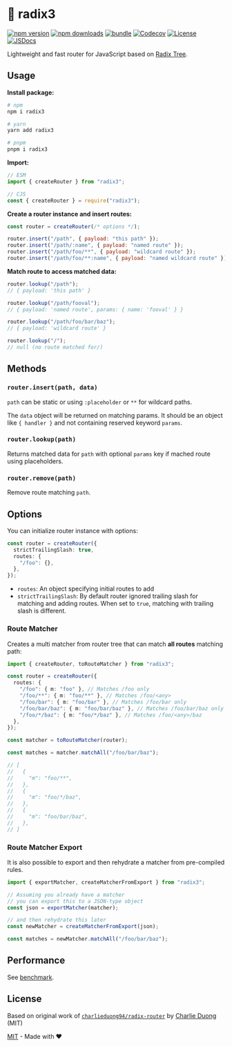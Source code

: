 # 🌳 radix3

[![npm version][npm-version-src]][npm-version-href]
[![npm downloads][npm-downloads-src]][npm-downloads-href]
[![bundle][bundle-src]][bundle-href]
[![Codecov][codecov-src]][codecov-href]
[![License][license-src]][license-href]
[![JSDocs][jsdocs-src]][jsdocs-href]

Lightweight and fast router for JavaScript based on [Radix Tree](https://en.wikipedia.org/wiki/Radix_tree).

## Usage

**Install package:**

```sh
# npm
npm i radix3

# yarn
yarn add radix3

# pnpm
pnpm i radix3
```

**Import:**

```js
// ESM
import { createRouter } from "radix3";

// CJS
const { createRouter } = require("radix3");
```

**Create a router instance and insert routes:**

```js
const router = createRouter(/* options */);

router.insert("/path", { payload: "this path" });
router.insert("/path/:name", { payload: "named route" });
router.insert("/path/foo/**", { payload: "wildcard route" });
router.insert("/path/foo/**:name", { payload: "named wildcard route" });
```

**Match route to access matched data:**

```js
router.lookup("/path");
// { payload: 'this path' }

router.lookup("/path/fooval");
// { payload: 'named route', params: { name: 'fooval' } }

router.lookup("/path/foo/bar/baz");
// { payload: 'wildcard route' }

router.lookup("/");
// null (no route matched for/)
```

## Methods

### `router.insert(path, data)`

`path` can be static or using `:placeholder` or `**` for wildcard paths.

The `data` object will be returned on matching params. It should be an object like `{ handler }` and not containing reserved keyword `params`.

### `router.lookup(path)`

Returns matched data for `path` with optional `params` key if mached route using placeholders.

### `router.remove(path)`

Remove route matching `path`.

## Options

You can initialize router instance with options:

```ts
const router = createRouter({
  strictTrailingSlash: true,
  routes: {
    "/foo": {},
  },
});
```

- `routes`: An object specifying initial routes to add
- `strictTrailingSlash`: By default router ignored trailing slash for matching and adding routes. When set to `true`, matching with trailing slash is different.

### Route Matcher

Creates a multi matcher from router tree that can match **all routes** matching path:

```ts
import { createRouter, toRouteMatcher } from "radix3";

const router = createRouter({
  routes: {
    "/foo": { m: "foo" }, // Matches /foo only
    "/foo/**": { m: "foo/**" }, // Matches /foo/<any>
    "/foo/bar": { m: "foo/bar" }, // Matches /foo/bar only
    "/foo/bar/baz": { m: "foo/bar/baz" }, // Matches /foo/bar/baz only
    "/foo/*/baz": { m: "foo/*/baz" }, // Matches /foo/<any>/baz
  },
});

const matcher = toRouteMatcher(router);

const matches = matcher.matchAll("/foo/bar/baz");

// [
//   {
//     "m": "foo/**",
//   },
//   {
//     "m": "foo/*/baz",
//   },
//   {
//     "m": "foo/bar/baz",
//   },
// ]
```

### Route Matcher Export

It is also possible to export and then rehydrate a matcher from pre-compiled rules.

```ts
import { exportMatcher, createMatcherFromExport } from "radix3";

// Assuming you already have a matcher
// you can export this to a JSON-type object
const json = exportMatcher(matcher);

// and then rehydrate this later
const newMatcher = createMatcherFromExport(json);

const matches = newMatcher.matchAll("/foo/bar/baz");
```

## Performance

See [benchmark](./benchmark).

## License

Based on original work of [`charlieduong94/radix-router`](https://github.com/charlieduong94/radix-router)
by [Charlie Duong](https://github.com/charlieduong94) (MIT)

[MIT](./LICENSE) - Made with ❤️

<!-- Badges -->

[npm-version-src]: https://img.shields.io/npm/v/radix3?style=flat&colorA=18181B&colorB=F0DB4F
[npm-version-href]: https://npmjs.com/package/radix3
[npm-downloads-src]: https://img.shields.io/npm/dm/radix3?style=flat&colorA=18181B&colorB=F0DB4F
[npm-downloads-href]: https://npmjs.com/package/radix3
[codecov-src]: https://img.shields.io/codecov/c/gh/unjs/radix3/main?style=flat&colorA=18181B&colorB=F0DB4F
[codecov-href]: https://codecov.io/gh/unjs/radix3
[bundle-src]: https://img.shields.io/bundlephobia/minzip/radix3?style=flat&colorA=18181B&colorB=F0DB4F
[bundle-href]: https://bundlephobia.com/result?p=radix3
[license-src]: https://img.shields.io/github/license/unjs/radix3.svg?style=flat&colorA=18181B&colorB=F0DB4F
[license-href]: https://github.com/unjs/radix3/blob/main/LICENSE
[jsdocs-src]: https://img.shields.io/badge/jsDocs.io-reference-18181B?style=flat&colorA=18181B&colorB=F0DB4F
[jsdocs-href]: https://www.jsdocs.io/package/radix3
